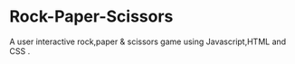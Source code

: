 # Rock-Paper-Scissors
A user interactive rock,paper &amp; scissors game using Javascript,HTML and CSS .
